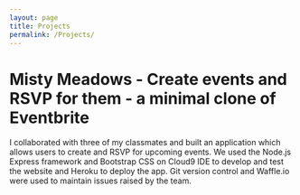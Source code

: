 ```yaml
---
layout: page
title: Projects
permalink: /Projects/
---
```


# Misty Meadows - Create events and RSVP for them - a minimal clone of Eventbrite

I collaborated with three of my classmates and built an application which allows users to create and RSVP for upcoming events. We used the Node.js Express framework and Bootstrap CSS on Cloud9 IDE to develop and test the website and Heroku to deploy the app. Git version control and Waffle.io were used to maintain issues raised by the team.


